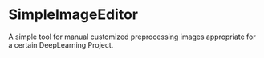 # SimpleImageEditor
A simple tool for manual customized preprocessing images appropriate for a certain DeepLearning Project.
